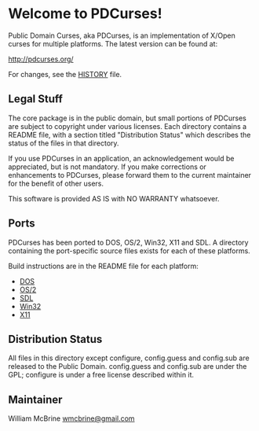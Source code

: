 Welcome to PDCurses!
====================

Public Domain Curses, aka PDCurses, is an implementation of X/Open 
curses for multiple platforms. The latest version can be found at:

   http://pdcurses.org/

For changes, see the [HISTORY](HISTORY.md) file.


Legal Stuff
-----------

The core package is in the public domain, but small portions of PDCurses 
are subject to copyright under various licenses.  Each directory 
contains a README file, with a section titled "Distribution Status" 
which describes the status of the files in that directory.

If you use PDCurses in an application, an acknowledgement would be 
appreciated, but is not mandatory. If you make corrections or 
enhancements to PDCurses, please forward them to the current maintainer 
for the benefit of other users.

This software is provided AS IS with NO WARRANTY whatsoever.


Ports
-----

PDCurses has been ported to DOS, OS/2, Win32, X11 and SDL. A directory 
containing the port-specific source files exists for each of these 
platforms.

Build instructions are in the README file for each platform:

-  [DOS](dos/README.md)
-  [OS/2](os2/README.md)
-  [SDL](sdl1/README.md)
-  [Win32](win32/README.md)
-  [X11](x11/README.md)

Distribution Status
-------------------

All files in this directory except configure, config.guess and 
config.sub are released to the Public Domain. config.guess and 
config.sub are under the GPL; configure is under a free license 
described within it.


Maintainer
----------

William McBrine <wmcbrine@gmail.com>
